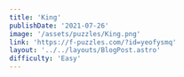 ```yaml
---
title: 'King'
publishDate: '2021-07-26'
image: '/assets/puzzles/King.png'
link: 'https://f-puzzles.com/?id=yeofysmq'
layout: '../../layouts/BlogPost.astro'
difficulty: 'Easy'
---
```


